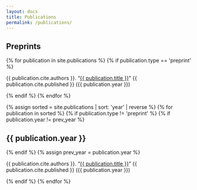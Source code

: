 ```yaml
---
layout: docs
title: Publications
permalink: /publications/
---
```


## Preprints
{% for publication in site.publications %}
{% if publication.type == 'preprint' %}

{{ publication.cite.authors }}.
“[{{ publication.title }}]({{publication.url}})”
{{ publication.cite.published }}
({{ publication.year }})

{% endif %}
{% endfor %}

{% assign sorted = site.publications | sort: 'year' | reverse %}
{% for publication in sorted %}
{% if publication.type != 'preprint' %}
{% if publication.year != prev_year %}
## {{ publication.year }}
{% endif %}
{% assign prev_year = publication.year %}

{{ publication.cite.authors }}.
“[{{ publication.title }}]({{publication.url}})”
{{ publication.cite.published }}
({{ publication.year }})

{% endif %}
{% endfor %}

